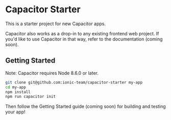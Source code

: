 # Capacitor Starter

This is a starter project for new Capacitor apps.

Capacitor also works as a drop-in to any existing frontend web project. If you'd like to use Capacitor in that way, refer
to the documentation (coming soon).

## Getting Started

Note: Capacitor requires Node 8.6.0 or later.

```bash
git clone git@github.com:ionic-team/capacitor-starter my-app
cd my-app
npm install
npm run capacitor init
```

Then follow the Getting Started guide (coming soon) for building and testing your app!